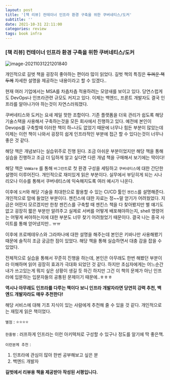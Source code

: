 ```yaml
---
layout: post
title: '[책 리뷰] 컨테이너 인프라 환경 구축을 위한 쿠버네티스/도커'
subtitle: ''
date: 2021-10-31 22:11:00
categories: review
tags: book infra
---
```


### [책 리뷰] 컨테이너 인프라 환경 구축을 위한 쿠버네티스/도커

![image-20211031221201840](https://tva1.sinaimg.cn/large/008i3skNgy1gvyswfxw0pj30u40eddhn.jpg)

개인적으로 길벗 책을 굉장히 좋아하는 편이라 많이 읽었다. 길벗 책의 특징은 ~~두꺼운 책두께~~ 자세한 설명을 제공하는 내용이라고 할 수 있겠다..

현재 여러 기업에서는 MSA를 차츰차츰 적용하려는 모양새를 보이고 있다. 당연스럽게도 DevOps나 인프라관련 규모도 커지고 있다. 이제는 백엔드, 프론트 개발자도 결국 인프라를 알아나가야 하는것이 자연스러워졌다.

쿠버네티스와 도커는 요새 제일 핫한 조합이다. 기존 플랫폼을 더욱 관리가 쉽도록 해당 기술스택을 사용해서 구축하는것을 모든 회사에서 진행하고 있다. 예전에 본인이 Devops를 구축할때 이러한 책이 하~나도 없었기 때문에 너무나 힘든 부분이 많았는데 이제는 이런 책이 나와서 굉장히 쉽게 인프라적인 부분에 접근 할 수 있다는것이 너무나 좋은 것 같다.

해당 책은 개념보다는 실습위주로 진행 된다. 조금 아쉬운 부분이었지만 해당 책을 통해 실습을 진행하고 조금 더 딥하게 알고 싶다면 다른 개념 책을 구매해서 보기에는 딱이다!

해당 책은 `VmWare` 를 통해 `바그란트`로 첫 환경 구성을 세팅하고 `쿠버네티스`에 대한 간단한 설명이 이루어진다.
개인적으로 재미있게 읽은 부분이다. 실무에서 부딛히게 되는 시나리오나 이슈를 통해서 쿠버네티스에 익숙해지도록 여러 예시가 나온다.

이후에 `도커`와 해당 기술을 최대한으로 활용할 수 있는 CI/CD 툴인 `젠킨스`를 설명해준다. 개인적으로 맘에 들었던 부분이다. 젠킨스에 대한 자료는 정~~말 얻기가 어려웠었다. 지금은 어떤지 모르겠지만 한창 젠킨스를 구축할 때 젠킨스 책을 다 찾아봤지만 별 얘기도 없고 굉장히 짧은 부분만 알려주고 실제로 서버를 어떻게 배포해야하는지, shell 명령어는 어떻게 써야하는지에 대한 부분도 너무 찾기 어려웠었기 때문이다. 결국 나는 중국 사이트를 통해 얻어냈지만.. ㅠㅠ

이후에 프로메테우스와 그라파나에 대한 설명을 해주는데 본인은 키바나만 사용해봤기 때문에 솔직히 조금 궁금한 점이 있었다. 해당 책을 통해 실습하면서 대충 감을 잡을 수 있었다.

전체적으로 실습을 통해서 꾸준히 진행을 하는데, 본인은 아무래도 한번 해봤던 부분이라 이해하며 읽어 굉장히 효과가 극대화 되었던 것 같다. 하지만 초심자에게는 어느순간 내가 쓰고있는게 뭐지 싶은 상황이 생길 듯 하긴 하지만 그건 이 책의 문제가 아닌 인프라에 입문하는 입문자들의 공통된 문제이기 때문에..ㅎㅎㅎ

**역시나 아무래도 인프라를 다루는 책이다 보니 인프라 개발자라면 당연히 강력 추천, 백엔드 개발자라도 매우 추천한다!**

해당 서비스에 대해 기초 지식이 있는 사람에게 추천해 줄 수 있을 것 같다. 개인적으로는 재밌게 읽은 책이었다.

`별점` : ⭐️⭐️⭐️⭐️

`한줄평` : 러프하게 인프라는 이런 아키텍처로 구성할 수 있구나 정도를 알기에 딱 좋은책.

`이런분께 추천` :

1. 인프라에 관심이 많아 한번 공부해보고 싶은 분
2. 백엔드 개발자

**길벗에서 리뷰용 책을 제공받아 작성된 서평입니다.**
